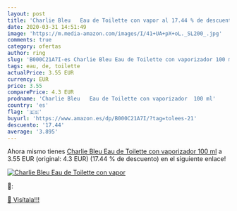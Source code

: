 ```yaml
---
layout: post
title: 'Charlie Bleu   Eau de Toilette con vapor al 17.44 % de descuento'
date: 2020-03-31 14:51:49
image: 'https://m.media-amazon.com/images/I/41+UA+pX+oL._SL200_.jpg'
comments: true
category: ofertas
author: ring
slug: 'B000C21A7I-es Charlie Bleu Eau de Toilette con vaporizador 100 ml'
tags: eau, de, toilette
actualPrice: 3.55 EUR
currency: EUR
price: 3.55
comparePrice: 4.3 EUR
prodname: 'Charlie Bleu   Eau de Toilette con vaporizador  100 ml'
country: 'es'
flag: '🇪🇸'
buyurl: 'https://www.amazon.es/dp/B000C21A7I/?tag=tolees-21'
descuento: '17.44'
average: '3.895'
---
```


Ahora mismo tienes [Charlie Bleu   Eau de Toilette con vaporizador  100 ml](https://www.amazon.es/dp/B000C21A7I/?tag=tolees-21) a 3.55 EUR (original: 4.3 EUR) (17.44 %  de descuento) en el siguiente enlace!

[![Charlie Bleu   Eau de Toilette con vapor](https://m.media-amazon.com/images/I/41+UA+pX+oL._SL200_.jpg)](https://www.amazon.es/dp/B000C21A7I/?tag=tolees-21)

🔎:


[🛒 Visítala!!!](https://www.amazon.es/dp/B000C21A7I/?tag=tolees-21)
